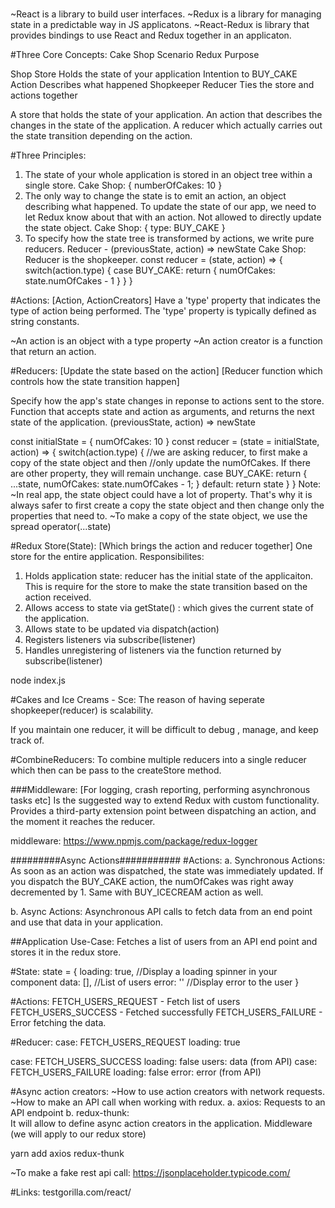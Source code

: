 #
~React is a library to build user interfaces.
~Redux is a library for managing state in a predictable way in JS applicatons.
~React-Redux is library that provides bindings to use React and Redux together in an applicaton.

#Three Core Concepts:
Cake Shop Scenario          Redux           Purpose

Shop                        Store           Holds the state of your application
Intention to BUY_CAKE       Action          Describes what happened
Shopkeeper                  Reducer         Ties the store and actions together

A store that holds the state of your application.
An action that describes the changes in the state of the application.
A reducer which actually carries out the state transition depending on the action.

#Three Principles:
1. The state of your whole application is stored in an object tree within a single store.
Cake Shop:
    {
        numberOfCakes: 10
    }
2. The only way to change the state is to emit an action, an object describing what happened.
To update the state of our app, we need to let Redux know about that with an action. Not allowed to directly update the state object.
Cake Shop:
{
    type: BUY_CAKE
}
3. To specify how the state tree is transformed by actions, we write pure reducers.
Reducer - (previousState, action) => newState
Cake Shop:
Reducer is the shopkeeper.
const reducer = (state, action) => {
    switch(action.type) {
        case BUY_CAKE: 
            return {
                numOfCakes: state.numOfCakes - 1
            }
    }
}

#Actions: [Action, ActionCreators]
Have a 'type' property that indicates the type of action being performed.
The 'type' property is typically defined as string constants.

~An action is an object with a type property
~An action creator is a function that return an action.

#Reducers: [Update the state based on the action] 
           [Reducer function which controls how the state transition happen]

Specify how the app's state changes in reponse to actions sent to the store.
Function that accepts state and action as arguments, and returns the next state of the application.
(previousState, action) => newState

const initialState = {
    numOfCakes: 10
}
const reducer = (state = initialState, action) => {
    switch(action.type) {
        //we are asking reducer, to first make a copy of the state object and then 
        //only update the numOfCakes. If there are other property, they will remain unchange.
        case BUY_CAKE: return {
            ...state,
            numOfCakes: state.numOfCakes - 1;
        }
        default: return state
    }
}
Note: 
~In real app, the state object could have a lot of property. That's why it is always safer to first create a copy the state object and then change only the properties that need to. 
~To make a copy of the state object, we use the spread operator(...state) 

#Redux Store(State): [Which brings the action and reducer together]
One store for the entire application.
Responsibilites:
 1. Holds application state: 
    reducer has the initial state of the applicaiton. This is require for the store to make the state transition based on the action received.
 2. Allows access to state via getState() : which gives the current state of the application. 
 3. Allows state to be updated via dispatch(action)
 4. Registers listeners via subscribe(listener)
 5. Handles unregistering of listeners via the function returned by subscribe(listener)

 node index.js

#Cakes and Ice Creams - Sce:
The reason of having seperate shopkeeper(reducer) is scalability.

If you maintain one reducer, it will be difficult to debug , manage, and keep track of. 

#CombineReducers: To combine multiple reducers into a single reducer which then can be pass to the createStore method.

###Middleware: [For logging, crash reporting, performing asynchronous tasks etc]
Is the suggested way to extend Redux with custom functionality.
Provides a third-party extension point between dispatching an action, and the moment it reaches the reducer.

  middleware:  https://www.npmjs.com/package/redux-logger

#########Async Actions###########
#Actions: 
a. Synchronous Actions: As soon as an action was dispatched, the state was immediately updated.
If you dispatch the BUY_CAKE action, the numOfCakes was right away decremented by 1.
Same with BUY_ICECREAM action as well.

b. Async Actions:
Asynchronous API calls to fetch data from an end point and use that data in your application.

##Application Use-Case: 
 Fetches a list of users from an API end point and stores it in the redux store.

#State: 
 state = {
     loading: true, //Display a loading spinner in your component
     data: [],      //List of users
     error: ''      //Display error to the user
 }

#Actions:
    FETCH_USERS_REQUEST  - Fetch list of users
    FETCH_USERS_SUCCESS  - Fetched successfully
    FETCH_USERS_FAILURE  - Error fetching the data.

#Reducer:
 case: FETCH_USERS_REQUEST
        loading: true
        
 case: FETCH_USERS_SUCCESS
        loading: false
        users: data (from API)
 case: FETCH_USERS_FAILURE
        loading: false
        error: error (from API)
 
  
#Async action creators:
~How to use action creators with network requests.
~How to make an API call when working with redux.
a. axios: 
    Requests to an API endpoint 
b. redux-thunk:  
    It will allow to define async action creators in the application.
    Middleware (we will apply to our redux store)

yarn add axios redux-thunk

~To make a fake rest api call:
https://jsonplaceholder.typicode.com/

#Links:
testgorilla.com/react/



